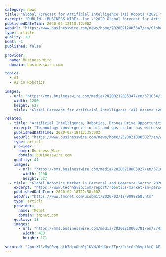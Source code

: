 ```yaml
---
category: news
title: "Global Forecast for Artificial Intelligence (AI) Robots (2021 to 2026) - High Tech & Emerging Markets Report - ResearchAndMarkets.com"
excerpt: "DUBLIN--(BUSINESS WIRE)--The \"2020 Global Forecast for Artificial Intelligence (Ai) Robots (2021-2026 Outlook)-High Tech & Emerging Markets Report\" report has been added to ResearchAndMarkets.com's offering. This report contains timely and accurate market statistics and forecasts on the market for over 140 countries. Published annually ..."
publishedDateTime: 2020-02-12T10:12:00Z
webUrl: "https://www.businesswire.com/news/home/20200212005347/en/Global-Forecast-Artificial-Intelligence-AI-Robots-2021"
type: article
quality: 38
heat: -1
published: false

provider:
  name: Business Wire
  domain: businesswire.com

topics:
  - AI
  - AI in Robotics

images:
  - url: "https://mms.businesswire.com/media/20200212005347/en/371054/23/ResearchAndMarkets_800px.jpg"
    width: 1200
    height: 627
    title: "Global Forecast for Artificial Intelligence (AI) Robots (2021 to 2026) - High Tech & Emerging Markets Report - ResearchAndMarkets.com"

related:
  - title: "Artificial Intelligence, Robotics, Drones Drive Opportunities to Transform the Oil & Gas Sector - 2019 - ResearchAndMarkets.com"
    excerpt: "Technology convergence in oil and gas sector has witnessed adoption of several technologies such as artificial intelligence (AI), robotic process automation, Big Data analytics, advanced sensor technologies, autonomous robots and drones, which can enable effective inspection of oil rig sites, corrosion and leaks monitoring, enable predictive ..."
    publishedDateTime: 2020-02-18T16:35:00Z
    webUrl: "https://www.businesswire.com/news/home/20200218005827/en/Artificial-Intelligence-Robotics-Drones-Drive-Opportunities-Transform"
    type: article
    provider:
      name: Business Wire
      domain: businesswire.com
    quality: 41
    images:
      - url: "https://mms.businesswire.com/media/20200218005827/en/371054/23/ResearchAndMarkets_800px.jpg"
        width: 1200
        height: 627
  - title: "Global Robotics Market in Personal and Homecare Sector 2020-2024 | Evolving Opportunities with Blue Frog Robotics SAS and F&P Robotics AG | Technavio"
    excerpt: "https://www.technavio.com/report/robotics-market-in-personal-and-homecare-sector-industry-analysis The market is driven by the emergence of low-price robotic solutions. In addition, the growing use of artificial intelligence is anticipated to boost the growth of the robotics market in personal and homecare sector. With the increasing popularity ..."
    publishedDateTime: 2020-02-18T19:58:00Z
    webUrl: "https://www.tmcnet.com/usubmit/2020/02/18/9099868.htm"
    type: article
    provider:
      name: TMCnet
      domain: tmcnet.com
    quality: 15
    images:
      - url: "https://mms.businesswire.com/media/20200218005781/en/774126/4/Global_Robotics_Market_in_Personal_and_Homecare_Sector_2020-2024.jpg"
        width: 480
        height: 271

secured: "2purXlFvMyQPzqcgtb7HjxObh0j1KVN/6zUQceZFpz/JkkrGzO8vptktQLAFJHwG7iD1MBKqSpKCrUVI1reKmdy/iRQB/HvlJ/vz/xQFbr+tP8kalrAveUGjlIZvoHWBEnJrdWuAZbCe89enE5ccskoLfnRz1CsK9fT4PwnufOEtCuZlvOXtNnd/ZgLDyhTrlXUXpclG817Lq3N99T6KshMAkJ6sMlKc0M5AKry4O2y8AC3cPeHnI6yOviHxNUL65pZBWxoUJv3C101uG3Kprkzi3PtyUUa3t7e78/81BU+SfuZvAS8G2SNYhvA4dl5r;5xUN6Y5zyWbd1p8xmXV7GA=="
---
```


